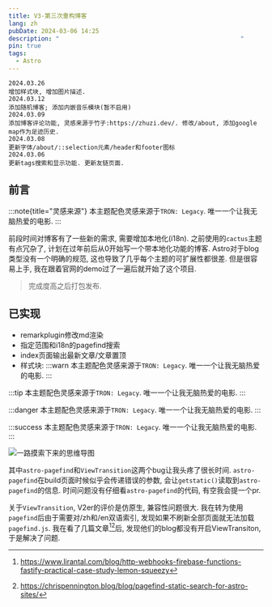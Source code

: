 ```yaml
---
title: V3-第三次重构博客
lang: zh
pubDate: 2024-03-06 14:25
description: "                                                  "
pin: true
tags:
  - Astro
---
```


```
2024.03.26
增加样式块, 增加图片描述.
2024.03.12
添加随机博客; 添加内嵌音乐模块(暂不启用)
2024.03.09
添加博客评论功能, 灵感来源于竹子:https://zhuzi.dev/. 修改/about, 添加google map作为足迹历史.
2024.03.08
更新字体/about/::selection元素/header和footer图标
2024.03.06
更新tags搜索和显示功能. 更新友链页面.
```
## 前言
:::note{title="灵感来源"}
本主题配色灵感来源于`TRON: Legacy`. 唯一一个让我无脑热爱的电影.
:::

前段时间对博客有了一些新的需求, 需要增加本地化(i18n). 之前使用的`cactus`主题有点冗杂了, 计划在过年前后从0开始写一个带本地化功能的博客. Astro对于blog类型没有一个明确的规范, 这也导致了几乎每个主题的可扩展性都很差. 但是很容易上手, 我在跟着官网的demo过了一遍后就开始了这个项目. 

> 完成度高之后打包发布.
## 已实现
- remarkplugin修改md渲染
- 指定范围和i18n的pagefind搜索
- index页面输出最新文章/文章置顶
- 样式块:
:::warn
本主题配色灵感来源于`TRON: Legacy`. 唯一一个让我无脑热爱的电影.
:::

:::tip
本主题配色灵感来源于`TRON: Legacy`. 唯一一个让我无脑热爱的电影.
:::

:::danger
本主题配色灵感来源于`TRON: Legacy`. 唯一一个让我无脑热爱的电影.
:::

:::success
本主题配色灵感来源于`TRON: Legacy`. 唯一一个让我无脑热爱的电影.
:::

![一路摸索下来的思维导图](https://r2.asyncx.top/images/202402281206521.png)

其中`astro-pagefind`和`ViewTransition`这两个bug让我头疼了很长时间. `astro-pagefind`在build页面时候似乎会传递错误的参数, 会让`getstatic()`读取到`astro-pagefind`的信息. 时间问题没有仔细看`astro-pagefind`的代码, 有空我会提一个pr. 

关于`ViewTransition`, V2er的评价是仿原生, 兼容性问题很大. 我在转为使用`pagefind`后由于需要对/zh和/en双语索引, 发现如果不刷新全部页面就无法加载`pagefind.js`. 我在看了几篇文章[^1][^2]后, 发现他们的blog都没有开启ViewTransiton, 于是解决了问题.

[^1]: https://www.lirantal.com/blog/http-webhooks-firebase-functions-fastify-practical-case-study-lemon-squeezy

[^2]: https://chrispennington.blog/blog/pagefind-static-search-for-astro-sites/
